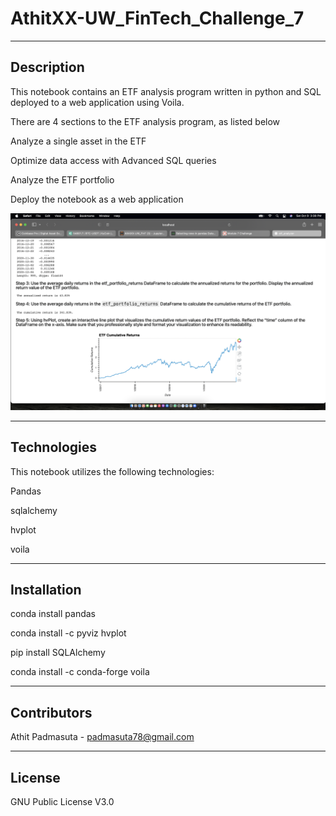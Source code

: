# AthitXX-UW_FinTech_Challenge_7

---

## Description
This notebook contains an ETF analysis program written in python and SQL deployed to a web application using Voila.

There are 4 sections to the ETF analysis program, as listed below

Analyze a single asset in the ETF

Optimize data access with Advanced SQL queries

Analyze the ETF portfolio

Deploy the notebook as a web application

![Voila web app](./voila.png)

---

## Technologies

This notebook utilizes the following technologies:

Pandas

sqlalchemy

hvplot

voila

---

## Installation

conda install pandas

conda install -c pyviz hvplot

pip install SQLAlchemy

conda install -c conda-forge voila
  
---

## Contributors

Athit Padmasuta - padmasuta78@gmail.com

---

## License

GNU Public License V3.0